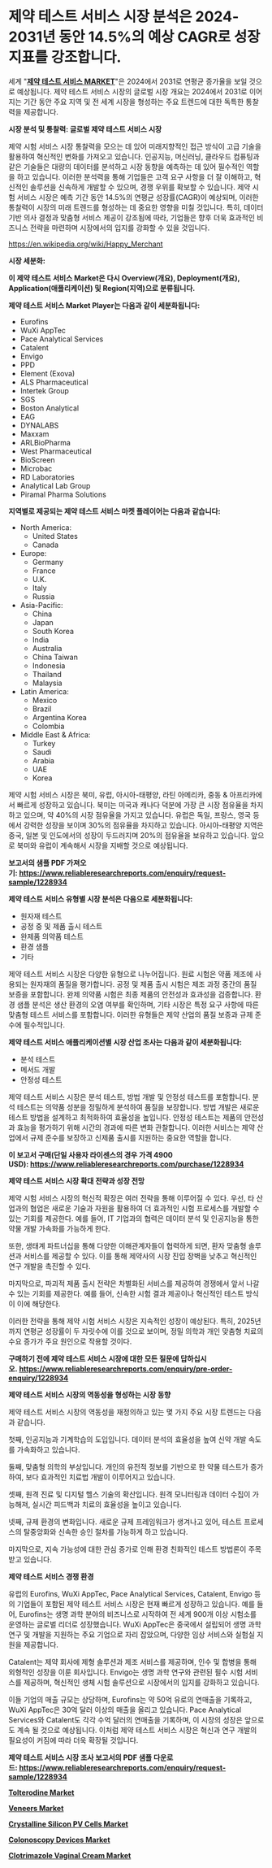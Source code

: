<p><h1>제약 테스트 서비스 시장 분석은 2024-2031년 동안 14.5%의 예상 CAGR로 성장 지표를 강조합니다.</h1></p><p>세계 "<strong><a href="https://www.reliableresearchreports.com/pharmaceutical-testing-services-r1228934?utm_campaign=105&utm_medium=8&utm_source=Github&utm_content=ia&utm_term=21112024&utm_id=pharmaceutical-testing-services">제약 테스트 서비스 MARKET</a></strong>"은 2024에서 2031로 연평균 증가율을 보일 것으로 예상됩니다. 제약 테스트 서비스 시장의 글로벌 시장 개요는 2024에서 2031로 이어지는 기간 동안 주요 지역 및 전 세계 시장을 형성하는 주요 트렌드에 대한 독특한 통찰력을 제공합니다.</p>
<p><strong>시장 분석 및 통찰력: 글로벌 제약 테스트 서비스 시장</strong></p>
<p><p>제약 시험 서비스 시장 통찰력을 모으는 데 있어 미래지향적인 접근 방식이 고급 기술을 활용하여 혁신적인 변화를 가져오고 있습니다. 인공지능, 머신러닝, 클라우드 컴퓨팅과 같은 기술들은 대량의 데이터를 분석하고 시장 동향을 예측하는 데 있어 필수적인 역할을 하고 있습니다. 이러한 분석력을 통해 기업들은 고객 요구 사항을 더 잘 이해하고, 혁신적인 솔루션을 신속하게 개발할 수 있으며, 경쟁 우위를 확보할 수 있습니다. 제약 시험 서비스 시장은 예측 기간 동안 14.5%의 연평균 성장률(CAGR)이 예상되며, 이러한 통찰력이 시장의 미래 트렌드를 형성하는 데 중요한 영향을 미칠 것입니다. 특히, 데이터 기반 의사 결정과 맞춤형 서비스 제공이 강조됨에 따라, 기업들은 향후 더욱 효과적인 비즈니스 전략을 마련하며 시장에서의 입지를 강화할 수 있을 것입니다.</p></p>
<p><a href="%7CAUTHORITHY_DOMAIN_URL%7C?utm_campaign=105&utm_medium=8&utm_source=Github&utm_content=ia&utm_term=21112024&utm_id=pharmaceutical-testing-services">https://en.wikipedia.org/wiki/Happy_Merchant</a></p>
<p><strong>시장 세분화:</strong></p>
<p><strong>이 제약 테스트 서비스 Market은 다시 Overview(개요), Deployment(개요), Application(애플리케이션) 및 Region(지역)으로 분류됩니다.</strong></p>
<p><strong>제약 테스트 서비스 Market Player는 다음과 같이 세분화됩니다:</strong></p>
<p><ul><li>Eurofins</li><li>WuXi AppTec</li><li>Pace Analytical Services</li><li>Catalent</li><li>Envigo</li><li>PPD</li><li>Element (Exova)</li><li>ALS Pharmaceutical</li><li>Intertek Group</li><li>SGS</li><li>Boston Analytical</li><li>EAG</li><li>DYNALABS</li><li>Maxxam</li><li>ARLBioPharma</li><li>West Pharmaceutical</li><li>BioScreen</li><li>Microbac</li><li>RD Laboratories</li><li>Analytical Lab Group</li><li>Piramal Pharma Solutions</li></ul></p>
<p><strong>지역별로 제공되는 제약 테스트 서비스 마켓 플레이어는 다음과 같습니다:</strong></p>
<p><ul>
    <li>
        North America:
        <ul>
            <li>United States</li>
            <li>Canada</li>
        </ul>
    </li>
    <li>
        Europe:
        <ul>
            <li>Germany</li>
            <li>France</li>
            <li>U.K.</li>
            <li>Italy</li>
            <li>Russia</li>
        </ul>
    </li>
    <li>
        Asia-Pacific:
        <ul>
            <li>China</li>
            <li>Japan</li>
            <li>South Korea</li>
            <li>India</li>
            <li>Australia</li>
            <li>China Taiwan</li>
            <li>Indonesia</li>
            <li>Thailand</li>
            <li>Malaysia</li>
        </ul>
    </li>
    <li>
        Latin America:
        <ul>
            <li>Mexico</li>
            <li>Brazil</li>
            <li>Argentina Korea</li>
            <li>Colombia</li>
        </ul>
    </li>
    <li>
        Middle East & Africa:
        <ul>
            <li>Turkey</li>
            <li>Saudi</li>
            <li>Arabia</li>
            <li>UAE</li>
            <li>Korea</li>
        </ul>
    </li>
    </ul></p>
<p><p>제약 시험 서비스 시장은 북미, 유럽, 아시아-태평양, 라틴 아메리카, 중동 & 아프리카에서 빠르게 성장하고 있습니다. 북미는 미국과 캐나다 덕분에 가장 큰 시장 점유율을 차지하고 있으며, 약 40%의 시장 점유율을 가지고 있습니다. 유럽은 독일, 프랑스, 영국 등에서 강력한 성장을 보이며 30%의 점유율을 차지하고 있습니다. 아시아-태평양 지역은 중국, 일본 및 인도에서의 성장이 두드러지며 20%의 점유율을 보유하고 있습니다. 앞으로 북미와 유럽이 계속해서 시장을 지배할 것으로 예상됩니다.</p></p>
<p><strong>보고서의 샘플 PDF 가져오기:&nbsp;<a href="https://www.reliableresearchreports.com/enquiry/request-sample/1228934?utm_campaign=105&utm_medium=8&utm_source=Github&utm_content=ia&utm_term=21112024&utm_id=pharmaceutical-testing-services">https://www.reliableresearchreports.com/enquiry/request-sample/1228934</a></strong></p>
<p><strong>제약 테스트 서비스 유형별 시장 분석은 다음으로 세분화됩니다:</strong></p>
<p><ul><li>원자재 테스트</li><li>공정 중 및 제품 출시 테스트</li><li>완제품 의약품 테스트</li><li>환경 샘플</li><li>기타</li></ul></p>
<p><p>제약 테스트 서비스 시장은 다양한 유형으로 나누어집니다. 원료 시험은 약품 제조에 사용되는 원자재의 품질을 평가합니다. 공정 및 제품 출시 시험은 제조 과정 중간의 품질 보증을 포함합니다. 완제 의약품 시험은 최종 제품의 안전성과 효과성을 검증합니다. 환경 샘플 분석은 생산 환경의 오염 여부를 확인하며, 기타 시장은 특정 요구 사항에 따른 맞춤형 테스트 서비스를 포함합니다. 이러한 유형들은 제약 산업의 품질 보증과 규제 준수에 필수적입니다.</p></p>
<p><strong>제약 테스트 서비스 애플리케이션별 시장 산업 조사는 다음과 같이 세분화됩니다:</strong></p>
<p><ul><li>분석 테스트</li><li>메서드 개발</li><li>안정성 테스트</li></ul></p>
<p><p>제약 테스트 서비스 시장은 분석 테스트, 방법 개발 및 안정성 테스트를 포함합니다. 분석 테스트는 의약품 성분을 정밀하게 분석하여 품질을 보장합니다. 방법 개발은 새로운 테스트 방법을 설계하고 최적화하여 효율성을 높입니다. 안정성 테스트는 제품의 안전성과 효능을 평가하기 위해 시간의 경과에 따른 변화 관찰합니다. 이러한 서비스는 제약 산업에서 규제 준수를 보장하고 신제품 출시를 지원하는 중요한 역할을 합니다.</p></p>
<p><strong>이 보고서 구매(단일 사용자 라이센스의 경우 가격 4900 USD):&nbsp;<a href="https://www.reliableresearchreports.com/purchase/1228934?utm_campaign=105&utm_medium=8&utm_source=Github&utm_content=ia&utm_term=21112024&utm_id=pharmaceutical-testing-services">https://www.reliableresearchreports.com/purchase/1228934</a></strong></p>
<p><strong>제약 테스트 서비스 시장 확대 전략과 성장 전망</strong></p>
<p><p>제약 시험 서비스 시장의 혁신적 확장은 여러 전략을 통해 이루어질 수 있다. 우선, 타 산업과의 협업은 새로운 기술과 자원을 활용하여 더 효과적인 시험 프로세스를 개발할 수 있는 기회를 제공한다. 예를 들어, IT 기업과의 협력은 데이터 분석 및 인공지능을 통한 약물 개발 가속화를 가능하게 한다. </p><p>또한, 생태계 파트너십을 통해 다양한 이해관계자들이 협력하게 되면, 환자 맞춤형 솔루션과 서비스를 제공할 수 있다. 이를 통해 제약사의 시장 진입 장벽을 낮추고 혁신적인 연구 개발을 촉진할 수 있다. </p><p>마지막으로, 파괴적 제품 출시 전략은 차별화된 서비스를 제공하여 경쟁에서 앞서 나갈 수 있는 기회를 제공한다. 예를 들어, 신속한 시험 결과 제공이나 혁신적인 테스트 방식이 이에 해당한다. </p><p>이러한 전략을 통해 제약 시험 서비스 시장은 지속적인 성장이 예상된다. 특히, 2025년까지 연평균 성장률이 두 자릿수에 이를 것으로 보이며, 정밀 의학과 개인 맞춤형 치료의 수요 증가가 주요 원인으로 작용할 것이다.</p></p>
<p><strong>구매하기 전에 제약 테스트 서비스 시장에 대한 모든 질문에 답하십시오.&nbsp;<a href="https://www.reliableresearchreports.com/enquiry/pre-order-enquiry/1228934?utm_campaign=105&utm_medium=8&utm_source=Github&utm_content=ia&utm_term=21112024&utm_id=pharmaceutical-testing-services">https://www.reliableresearchreports.com/enquiry/pre-order-enquiry/1228934</a></strong><strong></strong></p>
<p><strong>제약 테스트 서비스 시장의 역동성을 형성하는 시장 동향</strong></p>
<p><p>제약 테스트 서비스 시장의 역동성을 재정의하고 있는 몇 가지 주요 시장 트렌드는 다음과 같습니다.</p><p>첫째, 인공지능과 기계학습의 도입입니다. 데이터 분석의 효율성을 높여 신약 개발 속도를 가속화하고 있습니다. </p><p>둘째, 맞춤형 의학의 부상입니다. 개인의 유전적 정보를 기반으로 한 약물 테스트가 증가하여, 보다 효과적인 치료법 개발이 이루어지고 있습니다. </p><p>셋째, 원격 진료 및 디지털 헬스 기술의 확산입니다. 원격 모니터링과 데이터 수집이 가능해져, 실시간 피드백과 치료의 효율성을 높이고 있습니다. </p><p>넷째, 규제 환경의 변화입니다. 새로운 규제 프레임워크가 생겨나고 있어, 테스트 프로세스의 탈중앙화와 신속한 승인 절차를 가능하게 하고 있습니다. </p><p>마지막으로, 지속 가능성에 대한 관심 증가로 인해 환경 친화적인 테스트 방법론이 주목받고 있습니다.</p></p>
<p><strong>제약 테스트 서비스 경쟁 환경</strong></p>
<p><p>유럽의 Eurofins, WuXi AppTec, Pace Analytical Services, Catalent, Envigo 등의 기업들이 포함된 제약 테스트 서비스 시장은 현재 빠르게 성장하고 있습니다. 예를 들어, Eurofins는 생명 과학 분야의 비즈니스로 시작하여 전 세계 900개 이상 시험소를 운영하는 글로벌 리더로 성장했습니다. WuXi AppTec은 중국에서 설립되어 생명 과학 연구 및 개발을 지원하는 주요 기업으로 자리 잡았으며, 다양한 임상 서비스와 실험실 지원을 제공합니다.</p><p>Catalent는 제약 회사에 제형 솔루션과 제조 서비스를 제공하며, 인수 및 합병을 통해 외형적인 성장을 이룬 회사입니다. Envigo는 생명 과학 연구와 관련된 필수 시험 서비스를 제공하며, 혁신적인 생체 시험 솔루션으로 시장에서의 입지를 강화하고 있습니다.</p><p>이들 기업의 매출 규모는 상당하며, Eurofins는 약 50억 유로의 연매출을 기록하고, WuXi AppTec은 30억 달러 이상의 매출을 올리고 있습니다. Pace Analytical Services와 Catalent도 각각 수억 달러의 연매출을 기록하며, 이 시장의 성장은 앞으로도 계속 될 것으로 예상됩니다. 이처럼 제약 테스트 서비스 시장은 혁신과 연구 개발의 필요성이 커짐에 따라 더욱 확장될 것입니다.</p></p>
<p><strong>제약 테스트 서비스 시장 조사 보고서의 PDF 샘플 다운로드:&nbsp;<a href="https://www.reliableresearchreports.com/enquiry/request-sample/1228934?utm_campaign=105&utm_medium=8&utm_source=Github&utm_content=ia&utm_term=21112024&utm_id=pharmaceutical-testing-services">https://www.reliableresearchreports.com/enquiry/request-sample/1228934</a></strong></p>
<p><strong><p><a href="https://issuu.com/reportprime-2/docs/tolterodine-market-size-2030.pptx_ca5008bc2d5828?utm_campaign=105&utm_medium=8&utm_source=Github&utm_content=ia&utm_term=21112024&utm_id=pharmaceutical-testing-services">Tolterodine Market</a></p><p><a href="https://www.linkedin.com/pulse/future-veneers-market-trend-analysis-forecasted-cagr-7-from-xocxe?utm_campaign=105&utm_medium=8&utm_source=Github&utm_content=ia&utm_term=21112024&utm_id=pharmaceutical-testing-services">Veneers Market</a></p><p><a href="https://github.com/luckyshygirl/Market-Research-Report-List-6/blob/main/crystalline-silicon-pv-cells-market.md?utm_campaign=105&utm_medium=8&utm_source=Github&utm_content=ia&utm_term=21112024&utm_id=pharmaceutical-testing-services">Crystalline Silicon PV Cells Market</a></p><p><a href="https://www.linkedin.com/pulse/81-growth-expected-colonoscopy-devices-market-between-6gare?utm_campaign=105&utm_medium=8&utm_source=Github&utm_content=ia&utm_term=21112024&utm_id=pharmaceutical-testing-services">Colonoscopy Devices Market</a></p><p><a href="https://issuu.com/reportprime-2/docs/clotrimazole-vaginal-cream-market-s_770f30f84b83c7?utm_campaign=105&utm_medium=8&utm_source=Github&utm_content=ia&utm_term=21112024&utm_id=pharmaceutical-testing-services">Clotrimazole Vaginal Cream Market</a></p></strong></p>